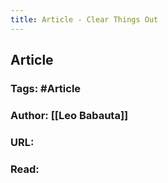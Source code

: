 ```yaml
---
title: Article - Clear Things Out
---
```


## **Article**
### **Tags**: #Article
### **Author**: [[Leo Babauta]]
### **URL**:
### **Read**:
